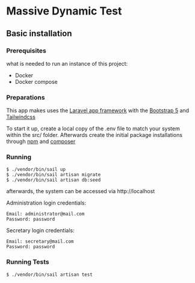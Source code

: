# Massive Dynamic Test

## Basic installation

### Prerequisites

what is needed to run an instance of this project:

- Docker
- Docker compose

### Preparations

This app makes uses the [Laravel app framework](https://laravel.com/docs/9.x) with the [Bootstrap 5](https://getbootstrap.com/docs/5.0/getting-started/introduction/) and [Tailwindcss](https://tailwindcss.com/docs/installation)

To start it up, create a local copy of the .env file to match your system within the src/ folder. Afterwards create the initial package installations through [npm](https://docs.npmjs.com/cli/v8/configuring-npm/install) and [composer](https://getcomposer.org/)

### Running

````
$ ./vendor/bin/sail up
$ ./vendor/bin/sail artisan migrate
$ ./vendor/bin/sail artisan db:seed
````

afterwards, the system can be accessed via http://localhost

Administration login credentials:

````
Email: administrator@mail.com
Password: password
````

Secretary login credentials:

````
Email: secretary@mail.com
Password: password
````

### Running Tests

````
$ ./vendor/bin/sail artisan test
````
